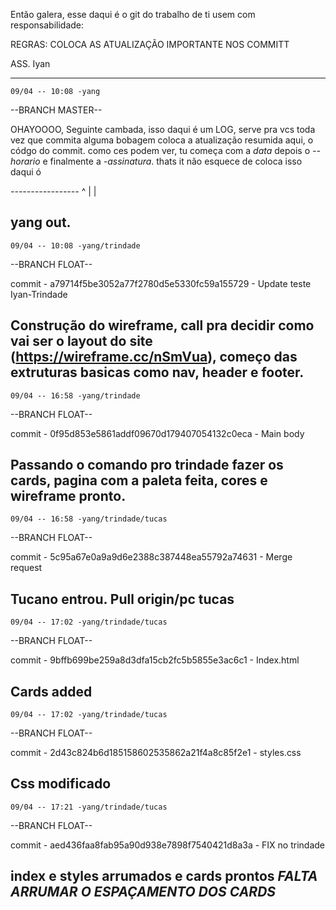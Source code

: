 Então galera, esse daqui é o git do trabalho de ti usem com responsabilidade:

REGRAS: COLOCA AS ATUALIZAÇÃO IMPORTANTE NOS COMMITT

ASS. Iyan

-----------------------------------------------------

    09/04 -- 10:08 -yang

--BRANCH MASTER--

OHAYOOOO, 
Seguinte cambada, isso daqui é um LOG, serve pra vcs toda vez que commita alguma bobagem coloca a atualização resumida aqui, o códgo do commit. como ces podem ver, tu começa com a *data* depois o *--horario* e finalmente a *-assinatura*. thats it
não esquece de coloca isso daqui ó

*-----------------*
^
|
|

yang out.
----------------------------------------------------
    09/04 -- 10:08 -yang/trindade

--BRANCH FLOAT--

commit - a79714f5be3052a77f2780d5e5330fc59a155729 - Update teste Iyan-Trindade

Construção do wireframe, call pra decidir como vai ser o layout do site (https://wireframe.cc/nSmVua), começo das extruturas basicas como nav, header e footer.
-------------------------------------------------
    09/04 -- 16:58 -yang/trindade

--BRANCH FLOAT--

commit - 0f95d853e5861addf09670d179407054132c0eca - Main body

Passando o comando pro trindade fazer os cards, pagina com a paleta feita, cores e wireframe pronto.
------------------------------------------------
    09/04 -- 16:58 -yang/trindade/tucas

--BRANCH FLOAT--

commit - 5c95a67e0a9a9d6e2388c387448ea55792a74631 - Merge request

Tucano entrou. Pull origin/pc tucas
----------------------------------------------
    09/04 -- 17:02 -yang/trindade/tucas

--BRANCH FLOAT--

commit - 9bffb699be259a8d3dfa15cb2fc5b5855e3ac6c1 - Index.html

Cards added
----------------------------------------------
    09/04 -- 17:02 -yang/trindade/tucas

--BRANCH FLOAT--

commit - 2d43c824b6d185158602535862a21f4a8c85f2e1 - styles.css

Css modificado
----------------------------------------------
    09/04 -- 17:21 -yang/trindade/tucas

--BRANCH FLOAT--

commit - aed436faa8fab95a90d938e7898f7540421d8a3a - FIX no trindade

index e styles arrumados e cards prontos *FALTA ARRUMAR O ESPAÇAMENTO DOS CARDS*
----------------------------------------------